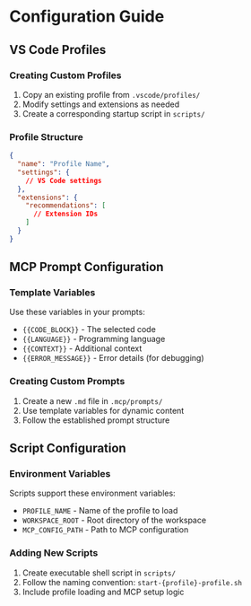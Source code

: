 # Configuration Guide

## VS Code Profiles

### Creating Custom Profiles

1. Copy an existing profile from `.vscode/profiles/`
2. Modify settings and extensions as needed
3. Create a corresponding startup script in `scripts/`

### Profile Structure

```json
{
  "name": "Profile Name",
  "settings": {
    // VS Code settings
  },
  "extensions": {
    "recommendations": [
      // Extension IDs
    ]
  }
}
```

## MCP Prompt Configuration

### Template Variables

Use these variables in your prompts:
- `{{CODE_BLOCK}}` - The selected code
- `{{LANGUAGE}}` - Programming language
- `{{CONTEXT}}` - Additional context
- `{{ERROR_MESSAGE}}` - Error details (for debugging)

### Creating Custom Prompts

1. Create a new `.md` file in `.mcp/prompts/`
2. Use template variables for dynamic content
3. Follow the established prompt structure

## Script Configuration

### Environment Variables

Scripts support these environment variables:
- `PROFILE_NAME` - Name of the profile to load
- `WORKSPACE_ROOT` - Root directory of the workspace
- `MCP_CONFIG_PATH` - Path to MCP configuration

### Adding New Scripts

1. Create executable shell script in `scripts/`
2. Follow the naming convention: `start-{profile}-profile.sh`
3. Include profile loading and MCP setup logic
